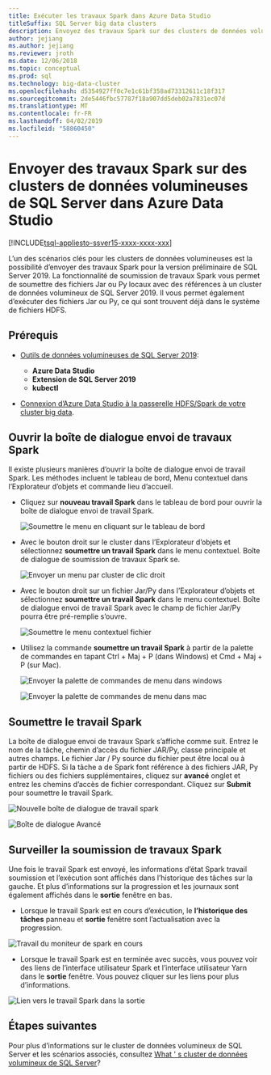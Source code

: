 ```yaml
---
title: Exécuter les travaux Spark dans Azure Data Studio
titleSuffix: SQL Server big data clusters
description: Envoyez des travaux Spark sur des clusters de données volumineuses de SQL Server dans Azure Data Studio.
author: jejiang
ms.author: jejiang
ms.reviewer: jroth
ms.date: 12/06/2018
ms.topic: conceptual
ms.prod: sql
ms.technology: big-data-cluster
ms.openlocfilehash: d5354927ff0c7e1c61bf358ad73312611c18f317
ms.sourcegitcommit: 2de5446fbc57787f18a907dd5deb02a7831ec07d
ms.translationtype: MT
ms.contentlocale: fr-FR
ms.lasthandoff: 04/02/2019
ms.locfileid: "58860450"
---
```

# <a name="submit-spark-jobs-on-sql-server-big-data-clusters-in-azure-data-studio"></a>Envoyer des travaux Spark sur des clusters de données volumineuses de SQL Server dans Azure Data Studio

[!INCLUDE[tsql-appliesto-ssver15-xxxx-xxxx-xxx](../includes/tsql-appliesto-ssver15-xxxx-xxxx-xxx.md)]

L’un des scénarios clés pour les clusters de données volumineuses est la possibilité d’envoyer des travaux Spark pour la version préliminaire de SQL Server 2019. La fonctionnalité de soumission de travaux Spark vous permet de soumettre des fichiers Jar ou Py locaux avec des références à un cluster de données volumineux de SQL Server 2019. Il vous permet également d’exécuter des fichiers Jar ou Py, ce qui sont trouvent déjà dans le système de fichiers HDFS. 

## <a name="prerequisites"></a>Prérequis

- [Outils de données volumineuses de SQL Server 2019](deploy-big-data-tools.md):
   - **Azure Data Studio**
   - **Extension de SQL Server 2019**
   - **kubectl**

- [Connexion d’Azure Data Studio à la passerelle HDFS/Spark de votre cluster big data](connect-to-big-data-cluster.md).

## <a name="open-spark-job-submission-dialog"></a>Ouvrir la boîte de dialogue envoi de travaux Spark
Il existe plusieurs manières d’ouvrir la boîte de dialogue envoi de travail Spark. Les méthodes incluent le tableau de bord, Menu contextuel dans l’Explorateur d’objets et commande lieu d’accueil.

+ Cliquez sur **nouveau travail Spark** dans le tableau de bord pour ouvrir la boîte de dialogue envoi de travail Spark.

    ![Soumettre le menu en cliquant sur le tableau de bord](./media/submit-spark-job/new-spark-job.png)
 
+ Avec le bouton droit sur le cluster dans l’Explorateur d’objets et sélectionnez **soumettre un travail Spark** dans le menu contextuel. Boîte de dialogue de soumission de travaux Spark se.  
 
    ![Envoyer un menu par cluster de clic droit](./media/submit-spark-job/submit-spark-job.png)

+ Avec le bouton droit sur un fichier Jar/Py dans l’Explorateur d’objets et sélectionnez **soumettre un travail Spark** dans le menu contextuel. Boîte de dialogue envoi de travail Spark avec le champ de fichier Jar/Py pourra être pré-remplie s’ouvre. 
 
    ![Soumettre le menu contextuel fichier](./media/submit-spark-job/submit-spark-job-2.png)

+ Utilisez la commande **soumettre un travail Spark** à partir de la palette de commandes en tapant Ctrl + Maj + P (dans Windows) et Cmd + Maj + P (sur Mac).

    ![Envoyer la palette de commandes de menu dans windows](./media/submit-spark-job/submit-spark-job-3.png)

    ![Envoyer la palette de commandes de menu dans mac](./media/submit-spark-job/submit-spark-job-4.png)
  
 
## <a name="submit-spark-job"></a>Soumettre le travail Spark 
La boîte de dialogue envoi de travaux Spark s’affiche comme suit. Entrez le nom de la tâche, chemin d’accès du fichier JAR/Py, classe principale et autres champs. Le fichier Jar / Py source du fichier peut être local ou à partir de HDFS. Si la tâche a de Spark font référence à des fichiers JAR, Py fichiers ou des fichiers supplémentaires, cliquez sur **avancé** onglet et entrez les chemins d’accès de fichier correspondant. Cliquez sur **Submit** pour soumettre le travail Spark.
 
![Nouvelle boîte de dialogue de travail spark](./media/submit-spark-job/submit-spark-job-section.png)

![Boîte de dialogue Avancé](./media/submit-spark-job/submit-spark-job-section-1.png)

## <a name="monitor-spark-job-submission"></a>Surveiller la soumission de travaux Spark
Une fois le travail Spark est envoyé, les informations d’état Spark travail soumission et l’exécution sont affichés dans l’historique des tâches sur la gauche. Et plus d’informations sur la progression et les journaux sont également affichés dans le **sortie** fenêtre en bas.
+ Lorsque le travail Spark est en cours d’exécution, le **l’historique des tâches** panneau et **sortie** fenêtre sont l’actualisation avec la progression.

![Travail du moniteur de spark en cours](./media/submit-spark-job/monitor-spark-job-submission.png)

+ Lorsque le travail Spark est en terminée avec succès, vous pouvez voir des liens de l’interface utilisateur Spark et l’interface utilisateur Yarn dans le **sortie** fenêtre. Vous pouvez cliquer sur les liens pour plus d’informations.

![Lien vers le travail Spark dans la sortie](./media/submit-spark-job/monitor-spark-job-submission-2.png)

## <a name="next-steps"></a>Étapes suivantes
Pour plus d’informations sur le cluster de données volumineux de SQL Server et les scénarios associés, consultez [What ' s cluster de données volumineux de SQL Server](big-data-cluster-overview.md)?

